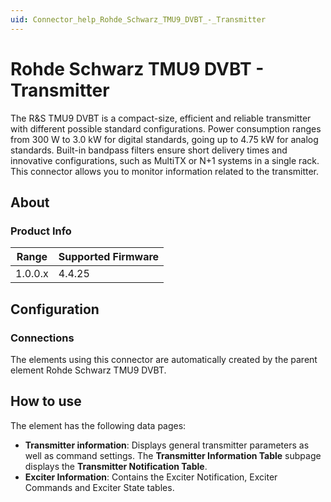 ```yaml
---
uid: Connector_help_Rohde_Schwarz_TMU9_DVBT_-_Transmitter
---
```


# Rohde Schwarz TMU9 DVBT - Transmitter

The R&S TMU9 DVBT is a compact-size, efficient and reliable transmitter with different possible standard configurations. Power consumption ranges from 300 W to 3.0 kW for digital standards, going up to 4.75 kW for analog standards. Built-in bandpass filters ensure short delivery times and innovative configurations, such as MultiTX or N+1 systems in a single rack. This connector allows you to monitor information related to the transmitter.

## About

### Product Info

| **Range** | **Supported Firmware** |
|-----------|------------------------|
| 1.0.0.x   | 4.4.25                 |

## Configuration

### Connections

The elements using this connector are automatically created by the parent element Rohde Schwarz TMU9 DVBT.

## How to use

The element has the following data pages:

- **Transmitter information**: Displays general transmitter parameters as well as command settings. The **Transmitter Information Table** subpage displays the **Transmitter Notification Table**.
- **Exciter Information**: Contains the Exciter Notification, Exciter Commands and Exciter State tables.

